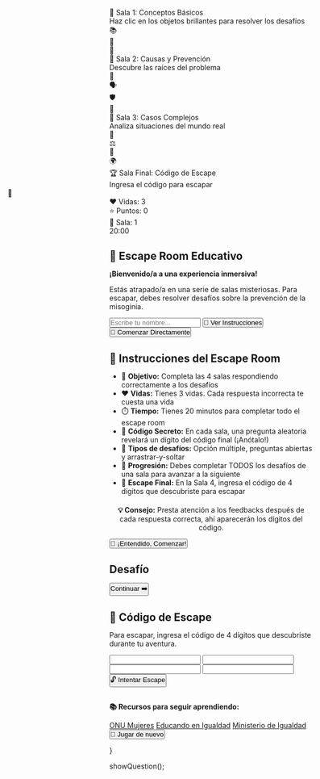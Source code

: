 <!doctype html>
<html lang="es">
<head>
<meta charset="utf-8" />
<meta name="viewport" content="width=device-width,initial-scale=1" />
<title>Escape Room: Prevención de la Misoginia</title>
<link href="https://fonts.googleapis.com/css2?family=Poppins:wght@400;600;700&family=Creepster&display=swap" rel="stylesheet">
<style>
  * { margin: 0; padding: 0; box-sizing: border-box; }
  
  body {
    font-family: 'Poppins', sans-serif;
    overflow: hidden;
    background: #0a0a0a;
    color: white;
    cursor: default;
  }

  #gameContainer {
    position: fixed;
    width: 100vw;
    height: 100vh;
    perspective: 1000px;
  }

  .room {
    position: absolute;
    width: 100%;
    height: 100%;
    background-size: cover;
    background-position: center;
    transition: all 0.8s cubic-bezier(0.68, -0.55, 0.265, 1.55);
  }

  #room1 {
    background: linear-gradient(135deg, #667eea 0%, #764ba2 100%);
    box-shadow: inset 0 0 100px rgba(0,0,0,0.5);
  }

  #room2 {
    background: linear-gradient(135deg, #f093fb 0%, #f5576c 100%);
    box-shadow: inset 0 0 100px rgba(0,0,0,0.5);
  }

  #room3 {
    background: linear-gradient(135deg, #4facfe 0%, #00f2fe 100%);
    box-shadow: inset 0 0 100px rgba(0,0,0,0.5);
  }

  #room4 {
    background: linear-gradient(135deg, #43e97b 0%, #38f9d7 100%);
    box-shadow: inset 0 0 100px rgba(0,0,0,0.5);
  }

  .room-title {
    position: absolute;
    top: 30px;
    left: 50%;
    transform: translateX(-50%);
    font-size: 3em;
    font-weight: 700;
    text-shadow: 0 5px 20px rgba(0,0,0,0.5);
    animation: glow 2s ease-in-out infinite alternate;
  }

  @keyframes glow {
    from { text-shadow: 0 5px 20px rgba(255,255,255,0.3); }
    to { text-shadow: 0 5px 40px rgba(255,255,255,0.8); }
  }

  .interactive-object {
    position: absolute;
    cursor: pointer;
    transition: all 0.3s;
    animation: pulse 2s ease-in-out infinite;
  }

  .interactive-object:hover {
    transform: scale(1.15) rotate(5deg);
    filter: brightness(1.3);
  }

  @keyframes pulse {
    0%, 100% { transform: scale(1); }
    50% { transform: scale(1.05); }
  }

  .object-icon {
    font-size: 5em;
    filter: drop-shadow(0 10px 20px rgba(0,0,0,0.4));
  }

  .status-hud {
    position: fixed;
    top: 20px;
    right: 20px;
    background: rgba(0,0,0,0.8);
    backdrop-filter: blur(20px);
    padding: 20px;
    border-radius: 15px;
    border: 2px solid rgba(255,255,255,0.2);
    z-index: 100;
    min-width: 200px;
  }

  .stat-row {
    display: flex;
    justify-content: space-between;
    margin: 10px 0;
    font-weight: 600;
    font-size: 1.1em;
  }

  .timer {
    font-size: 2em;
    color: #f56565;
    text-align: center;
    font-weight: 700;
  }

  .modal {
    position: fixed;
    top: 50%;
    left: 50%;
    transform: translate(-50%, -50%);
    background: linear-gradient(135deg, rgba(255,255,255,0.98), rgba(240,240,255,0.98));
    backdrop-filter: blur(30px);
    border-radius: 25px;
    padding: 40px;
    max-width: 700px;
    width: 90%;
    max-height: 80vh;
    overflow-y: auto;
    box-shadow: 0 30px 80px rgba(0,0,0,0.6);
    z-index: 1000;
    animation: modalIn 0.6s cubic-bezier(0.68, -0.55, 0.265, 1.55);
    color: #2d3748;
  }

  @keyframes modalIn {
    from { transform: translate(-50%, -50%) scale(0.3) rotate(10deg); opacity: 0; }
    to { transform: translate(-50%, -50%) scale(1) rotate(0); opacity: 1; }
  }

  .modal-overlay {
    position: fixed;
    top: 0;
    left: 0;
    width: 100%;
    height: 100%;
    background: rgba(0,0,0,0.7);
    backdrop-filter: blur(5px);
    z-index: 999;
  }

  .modal h2 {
    color: #2b6cb0;
    margin-bottom: 20px;
    font-size: 2em;
    text-align: center;
  }

  .modal p {
    margin: 15px 0;
    line-height: 1.8;
    font-size: 1.1em;
  }

  .modal input, .modal textarea {
    width: 100%;
    padding: 15px;
    border-radius: 12px;
    border: 2px solid #cbd5e0;
    font-family: inherit;
    font-size: 1em;
    margin: 10px 0;
    transition: border 0.3s;
  }

  .modal input:focus, .modal textarea:focus {
    outline: none;
    border-color: #667eea;
  }

  .btn {
    background: linear-gradient(135deg, #667eea 0%, #764ba2 100%);
    color: white;
    border: none;
    padding: 16px 32px;
    border-radius: 12px;
    cursor: pointer;
    font-weight: 600;
    font-size: 1.1em;
    transition: all 0.3s;
    margin: 10px 5px;
    box-shadow: 0 5px 15px rgba(102, 126, 234, 0.4);
  }

  .btn:hover {
    transform: translateY(-3px);
    box-shadow: 0 10px 30px rgba(102, 126, 234, 0.6);
  }

  .option-btn {
    display: block;
    width: 100%;
    margin: 12px 0;
    background: linear-gradient(135deg, #f093fb 0%, #f5576c 100%);
    text-align: left;
    padding: 18px 24px;
    font-size: 1em;
  }

  .option-btn.correct {
    background: linear-gradient(135deg, #11998e 0%, #38ef7d 100%);
    animation: correctPulse 0.6s;
  }

  .option-btn.wrong {
    background: linear-gradient(135deg, #eb3349 0%, #f45c43 100%);
    animation: shake 0.5s;
  }

  @keyframes correctPulse {
    0%, 100% { transform: scale(1); }
    50% { transform: scale(1.08); }
  }

  @keyframes shake {
    0%, 100% { transform: translateX(0); }
    25% { transform: translateX(-15px) rotate(-5deg); }
    75% { transform: translateX(15px) rotate(5deg); }
  }

  .feedback {
    background: linear-gradient(135deg, rgba(102, 126, 234, 0.2), rgba(118, 75, 162, 0.2));
    padding: 20px;
    border-radius: 12px;
    margin: 20px 0;
    font-style: italic;
    border-left: 4px solid #667eea;
  }

  .drag-item {
    display: inline-block;
    background: linear-gradient(135deg, #ffecd2 0%, #fcb69f 100%);
    padding: 14px 20px;
    margin: 10px;
    border-radius: 10px;
    cursor: grab;
    font-weight: 600;
    color: #333;
    box-shadow: 0 5px 15px rgba(0,0,0,0.2);
  }

  .drag-item:active {
    cursor: grabbing;
  }

  .drop-zone {
    display: inline-block;
    background: rgba(255,255,255,0.3);
    border: 3px dashed #667eea;
    min-width: 220px;
    min-height: 60px;
    margin: 10px;
    border-radius: 12px;
    padding: 15px;
    vertical-align: middle;
    transition: all 0.3s;
  }

  .drop-zone:hover {
    background: rgba(255,255,255,0.5);
    border-color: #764ba2;
  }

  .diploma {
    border: 8px double #2b6cb0;
    background: linear-gradient(135deg, #fdfbfb 0%, #ebedee 100%);
    padding: 40px;
    border-radius: 15px;
    margin: 25px 0;
    text-align: center;
    box-shadow: 0 15px 40px rgba(0,0,0,0.3);
  }

  .diploma h3 {
    color: #2b6cb0;
    font-size: 2.2em;
    margin-bottom: 20px;
  }

  .diploma p {
    font-size: 1.2em;
    margin: 10px 0;
  }

  .resources {
    margin-top: 25px;
    padding: 20px;
    background: rgba(43, 108, 176, 0.1);
    border-radius: 12px;
  }

  .resources a {
    display: inline-block;
    margin: 10px;
    color: #2b6cb0;
    text-decoration: none;
    font-weight: 600;
    padding: 10px 20px;
    border-radius: 10px;
    background: rgba(255,255,255,0.5);
    transition: all 0.3s;
  }

  .resources a:hover {
    background: rgba(43, 108, 176, 0.3);
    transform: translateY(-2px);
  }

  .hidden { display: none !important; }

  .progress-bar {
    position: fixed;
    bottom: 0;
    left: 0;
    height: 8px;
    background: linear-gradient(90deg, #667eea 0%, #764ba2 100%);
    transition: width 0.5s;
    z-index: 100;
    box-shadow: 0 -2px 10px rgba(102, 126, 234, 0.5);
  }

  .room-hint {
    position: absolute;
    bottom: 40px;
    left: 50%;
    transform: translateX(-50%);
    background: rgba(0,0,0,0.8);
    padding: 15px 30px;
    border-radius: 25px;
    font-size: 1.1em;
    animation: bounce 2s ease-in-out infinite;
  }

  @keyframes bounce {
    0%, 100% { transform: translateX(-50%) translateY(0); }
    50% { transform: translateX(-50%) translateY(-10px); }
  }

  .particle-container {
    position: fixed;
    width: 100%;
    height: 100%;
    pointer-events: none;
    z-index: 1;
  }

  .particle {
    position: absolute;
    width: 6px;
    height: 6px;
    background: white;
    border-radius: 50%;
    opacity: 0.7;
    animation: float-particle 4s infinite;
  }

  @keyframes float-particle {
    0%, 100% { transform: translateY(0) translateX(0); opacity: 0.3; }
    50% { transform: translateY(-30px) translateX(20px); opacity: 1; }
  }

  .code-input {
    display: flex;
    gap: 10px;
    justify-content: center;
    margin: 20px 0;
  }

  .code-digit {
    width: 60px;
    height: 60px;
    text-align: center;
    font-size: 2em;
    font-weight: bold;
    border: 3px solid #667eea;
    border-radius: 10px;
  }

  .instruction-list {
    text-align: left;
    margin: 20px 0;
    padding-left: 20px;
  }

  .instruction-list li {
    margin: 10px 0;
    font-size: 1.05em;
  }
</style>
</head>
<body>

<div class="particle-container" id="particles"></div>

<div id="gameContainer">
  <div class="room" id="room1">
    <div class="room-title">🚪 Sala 1: Conceptos Básicos</div>
    <div class="room-hint">Haz clic en los objetos brillantes para resolver los desafíos</div>
    <div class="interactive-object" style="top: 35%; left: 25%;" onclick="showChallenge(0, 0)">
      <div class="object-icon">📚</div>
    </div>
    <div class="interactive-object" style="top: 45%; right: 25%;" onclick="showChallenge(0, 1)">
      <div class="object-icon">💭</div>
    </div>
    <div class="interactive-object" style="bottom: 25%; left: 45%;" onclick="showChallenge(0, 2)">
      <div class="object-icon">🎯</div>
    </div>
  </div>

  <div class="room hidden" id="room2">
    <div class="room-title">🔐 Sala 2: Causas y Prevención</div>
    <div class="room-hint">Descubre las raíces del problema</div>
    <div class="interactive-object" style="top: 30%; left: 20%;" onclick="showChallenge(1, 0)">
      <div class="object-icon">🌱</div>
    </div>
    <div class="interactive-object" style="top: 40%; right: 20%;" onclick="showChallenge(1, 1)">
      <div class="object-icon">🗣️</div>
    </div>
    <div class="interactive-object" style="bottom: 20%; left: 50%;" onclick="showChallenge(1, 2)">
      <div class="object-icon">🛡️</div>
    </div>
    <div class="interactive-object" style="top: 55%; left: 60%;" onclick="showChallenge(1, 3)">
      <div class="object-icon">📖</div>
    </div>
  </div>

  <div class="room hidden" id="room3">
    <div class="room-title">🧩 Sala 3: Casos Complejos</div>
    <div class="room-hint">Analiza situaciones del mundo real</div>
    <div class="interactive-object" style="top: 35%; left: 30%;" onclick="showChallenge(2, 0)">
      <div class="object-icon">🔗</div>
    </div>
    <div class="interactive-object" style="top: 45%; right: 30%;" onclick="showChallenge(2, 1)">
      <div class="object-icon">⚖️</div>
    </div>
    <div class="interactive-object" style="bottom: 25%; left: 50%;" onclick="showChallenge(2, 2)">
      <div class="object-icon">💬</div>
    </div>
    <div class="interactive-object" style="top: 30%; right: 50%;" onclick="showChallenge(2, 3)">
      <div class="object-icon">🌍</div>
    </div>
  </div>

  <div class="room hidden" id="room4">
    <div class="room-title">🏆 Sala Final: Código de Escape</div>
    <div class="room-hint">Ingresa el código para escapar</div>
    <div class="interactive-object" style="top: 45%; left: 50%; transform: translateX(-50%);" onclick="showFinalCode()">
      <div class="object-icon">🔢</div>
    </div>
  </div>
</div>

<div class="status-hud">
  <div class="stat-row">
    <span>❤️ Vidas:</span>
    <span id="lives">3</span>
  </div>
  <div class="stat-row">
    <span>⭐ Puntos:</span>
    <span id="points">0</span>
  </div>
  <div class="stat-row">
    <span>🚪 Sala:</span>
    <span id="currentRoom">1</span>
  </div>
  <div class="timer" id="timer">20:00</div>
</div>

<div class="progress-bar" id="progressBar" style="width: 0%"></div>

<!-- Modal de inicio -->
<div class="modal-overlay" id="startOverlay"></div>
<div class="modal" id="startModal">
  <h2>🚪 Escape Room Educativo</h2>
  <p><strong>¡Bienvenido/a a una experiencia inmersiva!</strong></p>
  <p>Estás atrapado/a en una serie de salas misteriosas. Para escapar, debes resolver desafíos sobre la prevención de la misoginia.</p>
  <input type="text" id="playerName" placeholder="Escribe tu nombre..." />
  <button class="btn" onclick="showInstructions()">📖 Ver Instrucciones</button>
  <button class="btn" onclick="startGame()">🚀 Comenzar Directamente</button>
</div>

<!-- Modal de instrucciones -->
<div class="modal-overlay hidden" id="instructionsOverlay"></div>
<div class="modal hidden" id="instructionsModal">
  <h2>📖 Instrucciones del Escape Room</h2>
  <ul class="instruction-list">
    <li>🎯 <strong>Objetivo:</strong> Completa las 4 salas respondiendo correctamente a los desafíos</li>
    <li>❤️ <strong>Vidas:</strong> Tienes 3 vidas. Cada respuesta incorrecta te cuesta una vida</li>
    <li>⏱️ <strong>Tiempo:</strong> Tienes 20 minutos para completar todo el escape room</li>
    <li>🔑 <strong>Código Secreto:</strong> En cada sala, una pregunta aleatoria revelará un dígito del código final (¡Anótalo!)</li>
    <li>📝 <strong>Tipos de desafíos:</strong> Opción múltiple, preguntas abiertas y arrastrar-y-soltar</li>
    <li>🚪 <strong>Progresión:</strong> Debes completar TODOS los desafíos de una sala para avanzar a la siguiente</li>
    <li>🔢 <strong>Escape Final:</strong> En la Sala 4, ingresa el código de 4 dígitos que descubriste para escapar</li>
  </ul>
  <p style="text-align: center; margin-top: 20px;"><strong>💡 Consejo:</strong> Presta atención a los feedbacks después de cada respuesta correcta, ahí aparecerán los dígitos del código.</p>
  <button class="btn" onclick="startGameFromInstructions()">🚀 ¡Entendido, Comenzar!</button>
</div>

<!-- Modal de desafío -->
<div class="modal-overlay hidden" id="challengeOverlay"></div>
<div class="modal hidden" id="challengeModal">
  <h2 id="challengeTitle">Desafío</h2>
  <p id="challengeText"></p>
  <div id="challengeContent"></div>
  <div id="feedback" class="feedback hidden"></div>
  <button class="btn hidden" id="nextBtn" onclick="closeChallenge()">Continuar ➡️</button>
</div>

<!-- Modal de código final -->
  <div class="modal-overlay hidden" id="codeOverlay"></div>
<div class="modal hidden" id="codeModal">
  <h2>🔢 Código de Escape</h2>
  <p>Para escapar, ingresa el código de 4 dígitos que descubriste durante tu aventura.</p>
  <div class="code-input">
    <input type="text" class="code-digit" maxlength="1" id="digit1" />
    <input type="text" class="code-digit" maxlength="1" id="digit2" />
    <input type="text" class="code-digit" maxlength="1" id="digit3" />
    <input type="text" class="code-digit" maxlength="1" id="digit4" />
  </div>
  <button class="btn" onclick="checkCode()">🔓 Intentar Escape</button>
</div>

<!-- Modal final -->
<div class="modal-overlay hidden" id="endOverlay"></div>
<div class="modal hidden" id="endModal">
  <h2 id="endTitle"></h2>
  <p id="endText"></p>
  <div id="diplomaContainer"></div>
  <div class="resources">
    <p><strong>📚 Recursos para seguir aprendiendo:</strong></p>
    <a href="https://www.unwomen.org/es" target="_blank">ONU Mujeres</a>
    <a href="https://educandoenigualdad.com/" target="_blank">Educando en Igualdad</a>
    <a href="https://violenciagenero.igualdad.gob.es/" target="_blank">Ministerio de Igualdad</a>
  </div>
  <button class="btn" onclick="location.reload()">🔁 Jugar de nuevo</button>
</div>

<audio id="soundCorrect" src="https://actions.google.com/sounds/v1/cartoon/clang_and_wobble.ogg"></audio>
<audio id="soundWrong" src="https://actions.google.com/sounds/v1/cartoon/cartoon_boing.ogg"></audio>
<audio id="soundWin" src="https://actions.google.com/sounds/v1/cartoon/slide_whistle_to_drum_hit.ogg"></audio>
<audio id="soundDoor" src="https://actions.google.com/sounds/v1/doors/wood_door_close.ogg"></audio>

<script>
let playerName = "";
let lives = 3;
let score = 0;
let currentRoom = 0;
let solvedChallenges = [[], [], [], []];
let gameTimer;
let timeLeft = 1200; // 20 minutos
let codeDigits = ['2', '0', '2', '5'];
let revealedDigits = [false, false, false, false];
let secretChallenges = []; // Desafíos que revelarán los dígitos

const rooms = [
  {
    challenges: [
      {
        type: "mcq",
        text: "¿Qué es la misoginia?",
        options: [
          { text: "Respeto hacia las mujeres", correct: false },
          { text: "Odio o prejuicio hacia las mujeres", correct: true },
          { text: "Educación en igualdad", correct: false },
          { text: "Admiración por las mujeres", correct: false }
        ],
        feedback: "La misoginia implica actitudes de desprecio o discriminación hacia las mujeres."
      },
      {
        type: "mcq",
        text: "¿Cuál de estas acciones es un ejemplo de misoginia?",
        options: [
          { text: "Escuchar y valorar las ideas de una compañera", correct: false },
          { text: "Decir que las mujeres no son buenas en matemáticas", correct: true },
          { text: "Compartir tareas del hogar", correct: false },
          { text: "Apoyar la igualdad salarial", correct: false }
        ],
        feedback: "Los estereotipos negativos son una forma de misoginia cotidiana."
      },
      {
        type: "dragdrop",
        text: "Arrastra el ejemplo al concepto correcto:",
        pairs: [
          { cause: "Ignorar ideas de una ingeniera", effect: "Estereotipo laboral" },
          { cause: "Reírse de una alumna por ser mujer", effect: "Misoginia escolar" }
        ],
        feedback: "Estos ejemplos reflejan cómo la misoginia se manifiesta en distintos espacios."
      }
    ]
  },
  {
    challenges: [
      {
        type: "mcq",
        text: "¿Cuál es una causa importante de la misoginia?",
        options: [
          { text: "Roles de género tradicionales", correct: true },
          { text: "Educación en igualdad de género", correct: false },
          { text: "Empoderamiento femenino", correct: false },
          { text: "Leyes contra la violencia", correct: false }
        ],
        feedback: "Los roles tradicionales perpetúan prejuicios e injusticias."
      },
      {
        type: "open",
        text: "¿Qué podrías hacer si escuchas un chiste que ridiculiza a las mujeres?",
        feedback: "Puedes decir que no es gracioso, explicar por qué es dañino o cambiar el tema hacia algo positivo."
      },
      {
        type: "mcq",
        text: "¿Cuál de las siguientes opciones ayuda a prevenir la misoginia?",
        options: [
          { text: "Fomentar la educación en igualdad", correct: true },
          { text: "Evitar hablar del tema", correct: false },
          { text: "Reforzar los estereotipos", correct: false }
        ],
        feedback: "La educación y el diálogo son claves para prevenir la misoginia."
      },
      {
        type: "mcq",
        text: "¿Qué es el 'techo de cristal'?",
        options: [
          { text: "Una barrera invisible que impide a las mujeres ascender profesionalmente", correct: true },
          { text: "Un tipo de arquitectura moderna", correct: false },
          { text: "Una ley de protección laboral", correct: false },
          { text: "Un programa educativo", correct: false }
        ],
        feedback: "El 'techo de cristal' representa las barreras invisibles que limitan el avance de las mujeres en sus carreras."
      }
    ]
  },
  {
    challenges: [
      {
        type: "dragdrop",
        text: "Une causa con su consecuencia:",
        pairs: [
          { cause: "Publicidad muestra solo a mujeres cocinando", effect: "Refuerza estereotipos domésticos" },
          { cause: "Creencia de que los hombres no deben llorar", effect: "Reprime emociones masculinas" }
        ],
        feedback: "Los estereotipos afectan a toda la sociedad."
      },
      {
        type: "mcq",
        text: "Caso real: una comunidad ignora denuncias de acoso. ¿Qué representa esto?",
        options: [
          { text: "Cultura del silencio", correct: true },
          { text: "Empoderamiento comunitario", correct: false },
          { text: "Educación en igualdad", correct: false }
        ],
        feedback: "La cultura del silencio protege a agresores y perpetúa la misoginia."
      },
      {
        type: "open",
        text: "¿Qué mensaje darías a otras personas para promover el respeto entre géneros?",
        feedback: "Promover el respeto, la empatía y la igualdad ayuda a construir una sociedad más justa."
      },
      {
        type: "mcq",
        text: "¿Qué es la 'brecha salarial de género'?",
        options: [
          { text: "La diferencia de salario entre hombres y mujeres por el mismo trabajo", correct: true },
          { text: "Un programa de incentivos laborales", correct: false },
          { text: "Una política de recursos humanos", correct: false },
          { text: "Un impuesto específico", correct: false }
        ],
        feedback: "La brecha salarial refleja la discriminación económica que enfrentan las mujeres en el mundo laboral."
      }
    ]
  },
  {
    challenges: []
  }
];

// Crear partículas
const particlesContainer = document.getElementById('particles');
for (let i = 0; i < 40; i++) {
  const p = document.createElement('div');
  p.className = 'particle';
  p.style.left = Math.random() * 100 + '%';
  p.style.top = Math.random() * 100 + '%';
  p.style.animationDelay = Math.random() * 4 + 's';
  particlesContainer.appendChild(p);
}

function showInstructions() {
  playerName = document.getElementById('playerName').value.trim() || "Jugador/a";
  document.getElementById('startModal').classList.add('hidden');
  document.getElementById('startOverlay').classList.add('hidden');
  document.getElementById('instructionsModal').classList.remove('hidden');
  document.getElementById('instructionsOverlay').classList.remove('hidden');
}

function startGameFromInstructions() {
  document.getElementById('instructionsModal').classList.add('hidden');
  document.getElementById('instructionsOverlay').classList.add('hidden');
  initializeGame();
}

function startGame() {
  playerName = document.getElementById('playerName').value.trim() || "Jugador/a";
  document.getElementById('startModal').classList.add('hidden');
  document.getElementById('startOverlay').classList.add('hidden');
  initializeGame();
}

function initializeGame() {
  // Seleccionar desafíos aleatorios para revelar dígitos
  rooms.forEach((room, roomIndex) => {
    if (roomIndex < 3) { // Solo las primeras 3 salas
      const randomChallenge = Math.floor(Math.random() * room.challenges.length);
      secretChallenges.push({ room: roomIndex, challenge: randomChallenge });
    }
  });
  // Para la sala 4, el último dígito se revela automáticamente al entrar
  secretChallenges.push({ room: 3, challenge: 0 });
  
  startTimer();
}

function startTimer() {
  gameTimer = setInterval(() => {
    timeLeft--;
    const minutes = Math.floor(timeLeft / 60);
    const seconds = timeLeft % 60;
    document.getElementById('timer').textContent = 
      `${minutes.toString().padStart(2, '0')}:${seconds.toString().padStart(2, '0')}`;
    
    if (timeLeft <= 0) {
      clearInterval(gameTimer);
      endGame(false, "Se acabó el tiempo");
    }
  }, 1000);
}

function showChallenge(roomIndex, challengeIndex) {
  if (solvedChallenges[roomIndex].includes(challengeIndex)) {
    alert('Ya resolviste este desafío. ¡Busca otro!');
    return;
  }

  const challenge = rooms[roomIndex].challenges[challengeIndex];
  const modal = document.getElementById('challengeModal');
  const overlay = document.getElementById('challengeOverlay');
  const title = document.getElementById('challengeTitle');
  const text = document.getElementById('challengeText');
  const content = document.getElementById('challengeContent');
  const feedback = document.getElementById('feedback');
  const nextBtn = document.getElementById('nextBtn');

  modal.classList.remove('hidden');
  overlay.classList.remove('hidden');
  title.textContent = `Desafío ${challengeIndex + 1}`;
  text.textContent = challenge.text;
  content.innerHTML = '';
  feedback.classList.add('hidden');
  nextBtn.classList.add('hidden');

  modal.dataset.room = roomIndex;
  modal.dataset.challenge = challengeIndex;

  if (challenge.type === 'mcq') {
    challenge.options.forEach(opt => {
      const btn = document.createElement('button');
      btn.className = 'btn option-btn';
      btn.textContent = opt.text;
      btn.onclick = () => selectAnswer(opt.correct, challenge.feedback, btn);
      content.appendChild(btn);
    });
  } else if (challenge.type === 'open') {
    const textarea = document.createElement('textarea');
    textarea.placeholder = 'Escribe tu respuesta aquí...';
    textarea.rows = 5;
    content.appendChild(textarea);
    
    const submitBtn = document.createElement('button');
    submitBtn.className = 'btn';
    submitBtn.textContent = 'Enviar Respuesta';
    submitBtn.onclick = () => submitOpen(challenge.feedback, textarea);
    content.appendChild(submitBtn);
  } else if (challenge.type === 'dragdrop') {
    const dragContainer = document.createElement('div');
    dragContainer.style.marginTop = '20px';
    
    challenge.pairs.forEach((p, i) => {
      const cause = document.createElement('div');
      cause.className = 'drag-item';
      cause.textContent = p.cause;
      cause.draggable = true;
      cause.dataset.match = i;
      dragContainer.appendChild(cause);
    });
    
    dragContainer.appendChild(document.createElement('br'));
    dragContainer.appendChild(document.createElement('br'));
    
    challenge.pairs.forEach((p, i) => {
      const zone = document.createElement('div');
      zone.className = 'drop-zone';
      zone.textContent = p.effect;
      zone.dataset.match = i;
      dragContainer.appendChild(zone);
    });
    
    content.appendChild(dragContainer);
    enableDragDrop(challenge);
  }
}

function selectAnswer(correct, fb, btn) {
  const buttons = document.querySelectorAll('.option-btn');
  buttons.forEach(b => b.disabled = true);
  
  if (correct) {
    btn.classList.add('correct');
    score++;
    document.getElementById('soundCorrect').play();
    markChallengeComplete();
  } else {
    btn.classList.add('wrong');
    loseLife();
    document.getElementById('soundWrong').play();
  }
  
  showFeedback(fb);
  updateStatus();
}

function submitOpen(fb, textarea) {
  const answer = textarea.value.trim();
  
  if (answer.length > 15) {
    score++;
    document.getElementById('soundCorrect').play();
    markChallengeComplete();
  } else {
    showFeedback('Intenta dar una respuesta más completa y reflexiva.');
    return;
  }
  
  showFeedback(fb);
  updateStatus();
}

function enableDragDrop(challenge) {
  let correct = 0;
  let attempts = 0;
  const draggables = document.querySelectorAll('.drag-item');
  const zones = document.querySelectorAll('.drop-zone');
  
  draggables.forEach(d => {
    d.addEventListener('dragstart', ev => {
      ev.dataTransfer.setData('match', d.dataset.match);
    });
  });
  
  zones.forEach(z => {
    z.addEventListener('dragover', ev => ev.preventDefault());
    z.addEventListener('drop', ev => {
      ev.preventDefault();
      const match = ev.dataTransfer.getData('match');
      attempts++;
      
      if (match === z.dataset.match) {
        correct++;
        z.style.background = 'linear-gradient(135deg, #11998e 0%, #38ef7d 100%)';
        z.style.color = 'white';
        z.style.borderColor = '#11998e';
      } else {
        z.style.background = 'linear-gradient(135deg, #eb3349 0%, #f45c43 100%)';
        z.style.color = 'white';
        z.style.borderColor = '#eb3349';
        loseLife();
      }
      
      if (attempts === challenge.pairs.length) {
        if (correct === challenge.pairs.length) {
          score++;
          document.getElementById('soundCorrect').play();
          markChallengeComplete();
        } else {
          document.getElementById('soundWrong').play();
        }
        showFeedback(challenge.feedback);
        updateStatus();
      }
    });
  });
}

function showFeedback(text) {
  const feedback = document.getElementById('feedback');
  const modal = document.getElementById('challengeModal');
  const roomIndex = parseInt(modal.dataset.room);
  const challengeIndex = parseInt(modal.dataset.challenge);
  
  // Verificar si este desafío revela un dígito
  const secretIndex = secretChallenges.findIndex(
    s => s.room === roomIndex && s.challenge === challengeIndex
  );
  
  if (secretIndex !== -1 && !revealedDigits[secretIndex]) {
    revealedDigits[secretIndex] = true;
    const digitNumber = secretIndex + 1;
    text += `\n\n🔑 ¡Has desbloqueado el dígito ${digitNumber} del código de escape: <strong style="color:#667eea; font-size:1.5em">${codeDigits[secretIndex]}</strong>!`;
  }
  
  feedback.innerHTML = text;
  feedback.classList.remove('hidden');
  document.getElementById('nextBtn').classList.remove('hidden');
}

function markChallengeComplete() {
  const modal = document.getElementById('challengeModal');
  const roomIndex = parseInt(modal.dataset.room);
  const challengeIndex = parseInt(modal.dataset.challenge);
  
  solvedChallenges[roomIndex].push(challengeIndex);
  
  const totalChallenges = rooms[roomIndex].challenges.length;
  const progress = (solvedChallenges.flat().length / 
    (rooms[0].challenges.length + rooms[1].challenges.length + rooms[2].challenges.length)) * 100;
  document.getElementById('progressBar').style.width = progress + '%';
  
  if (solvedChallenges[roomIndex].length === totalChallenges) {
    setTimeout(() => {
      alert(`¡Completaste la Sala ${roomIndex + 1}!`);
      nextRoom();
    }, 1500);
  }
}

function closeChallenge() {
  document.getElementById('challengeModal').classList.add('hidden');
  document.getElementById('challengeOverlay').classList.add('hidden');
}

function loseLife() {
  lives--;
  if (lives <= 0) {
    clearInterval(gameTimer);
    endGame(false, "Te quedaste sin vidas");
  }
}

function updateStatus() {
  document.getElementById('lives').textContent = lives;
  document.getElementById('points').textContent = score;
}

function nextRoom() {
  document.getElementById(`room${currentRoom + 1}`).classList.add('hidden');
  currentRoom++;
  document.getElementById('currentRoom').textContent = currentRoom + 1;
  
  if (currentRoom < 4) {
    document.getElementById('soundDoor').play();
    document.getElementById(`room${currentRoom + 1}`).classList.remove('hidden');
  }
}

function showFinalCode() {
  // Revelar el último dígito automáticamente
  if (!revealedDigits[3]) {
    revealedDigits[3] = true;
  }
  
  document.getElementById('codeModal').classList.remove('hidden');
  document.getElementById('codeOverlay').classList.remove('hidden');
  
  // Mostrar el último dígito como pista final
  const codeModalText = document.querySelector('#codeModal p:nth-child(2)');
  codeModalText.innerHTML = `<strong>🔑 Último dígito revelado:</strong> El 4to dígito del código es <span style="color:#667eea; font-size:1.5em">${codeDigits[3]}</span><br><br>Ahora ingresa el código completo de 4 dígitos para escapar.`;
  
  // Auto-focus y navegación entre dígitos
  const digits = ['digit1', 'digit2', 'digit3', 'digit4'];
  digits.forEach((id, index) => {
    const input = document.getElementById(id);
    input.addEventListener('input', (e) => {
      if (e.target.value.length === 1 && index < 3) {
        document.getElementById(digits[index + 1]).focus();
      }
    });
    input.addEventListener('keydown', (e) => {
      if (e.key === 'Backspace' && e.target.value === '' && index > 0) {
        document.getElementById(digits[index - 1]).focus();
      }
    });
  });
  
  document.getElementById('digit1').focus();
}

function checkCode() {
  const code = 
    document.getElementById('digit1').value +
    document.getElementById('digit2').value +
    document.getElementById('digit3').value +
    document.getElementById('digit4').value;
  
  if (code === '2025') {
    document.getElementById('soundWin').play();
    clearInterval(gameTimer);
    endGame(true);
  } else {
    alert('❌ Código incorrecto. Intenta de nuevo.');
    loseLife();
    updateStatus();
    ['digit1', 'digit2', 'digit3', 'digit4'].forEach(id => {
      document.getElementById(id).value = '';
    });
    document.getElementById('digit1').focus();
  }
}

function endGame(won, reason = '') {
  document.getElementById('codeModal').classList.add('hidden');
  document.getElementById('codeOverlay').classList.add('hidden');
  
  const endModal = document.getElementById('endModal');
  const endOverlay = document.getElementById('endOverlay');
  const endTitle = document.getElementById('endTitle');
  const endText = document.getElementById('endText');
  const diplomaContainer = document.getElementById('diplomaContainer');
  
  endModal.classList.remove('hidden');
  endOverlay.classList.remove('hidden');
  
  if (won && lives > 0) {
    endTitle.textContent = '🏆 ¡Escapaste con Éxito!';
    endText.innerHTML = `<strong>${playerName}</strong>, lograste escapar del Escape Room con <strong>${score} puntos</strong> y <strong>${lives} vidas</strong> restantes.<br>Tu tiempo fue: <strong>${formatTime(1200 - timeLeft)}</strong>`;
    diplomaContainer.innerHTML = `
      <div class="diploma">
        <h3>🎓 Diploma de Escape</h3>
        <p>Otorgado a <strong>${playerName}</strong></p>
        <p>Por haber completado exitosamente el <strong>Escape Room Educativo sobre la Prevención de la Misoginia</strong>.</p>
        <p><em>Reconocido por su compromiso con la igualdad, el respeto y la justicia social.</em></p>
        <p style="margin-top: 20px; font-size: 0.9em;">Puntuación: ${score} puntos | Vidas: ${lives} | Tiempo: ${formatTime(1200 - timeLeft)}</p>
      </div>
    `;
  } else {
    endTitle.textContent = '😢 No lograste escapar';
    endText.textContent = reason || 'Pero puedes intentarlo de nuevo y aprender más.';
    diplomaContainer.innerHTML = '';
  }
}

function formatTime(seconds) {
  const mins = Math.floor(seconds / 60);
  const secs = seconds % 60;
  return `${mins}:${secs.toString().padStart(2, '0')}`;
}
</script>
</body>
</html>
}

showQuestion();
</script>
</body>
</html>
